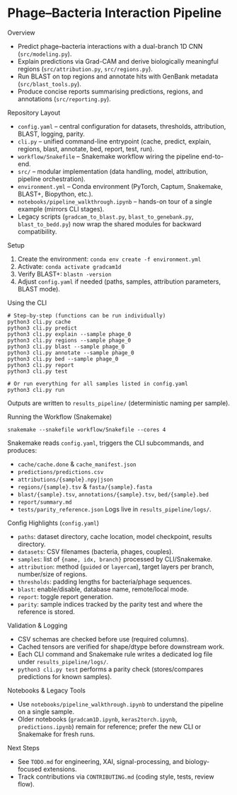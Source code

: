 Phage–Bacteria Interaction Pipeline
===================================

Overview
- Predict phage–bacteria interactions with a dual-branch 1D CNN (`src/modeling.py`).
- Explain predictions via Grad-CAM and derive biologically meaningful regions (`src/attribution.py`, `src/regions.py`).
- Run BLAST on top regions and annotate hits with GenBank metadata (`src/blast_tools.py`).
- Produce concise reports summarising predictions, regions, and annotations (`src/reporting.py`).

Repository Layout
- `config.yaml` – central configuration for datasets, thresholds, attribution, BLAST, logging, parity.
- `cli.py` – unified command-line entrypoint (cache, predict, explain, regions, blast, annotate, bed, report, test, run).
- `workflow/Snakefile` – Snakemake workflow wiring the pipeline end-to-end.
- `src/` – modular implementation (data handling, model, attribution, pipeline orchestration).
- `environment.yml` – Conda environment (PyTorch, Captum, Snakemake, BLAST+, Biopython, etc.).
- `notebooks/pipeline_walkthrough.ipynb` – hands-on tour of a single example (mirrors CLI stages).
- Legacy scripts (`gradcam_to_blast.py`, `blast_to_genebank.py`, `blast_to_bedd.py`) now wrap the shared modules for backward compatibility.

Setup
1. Create the environment: `conda env create -f environment.yml`
2. Activate: `conda activate gradcam1d`
3. Verify BLAST+: `blastn -version`
4. Adjust `config.yaml` if needed (paths, samples, attribution parameters, BLAST mode).

Using the CLI
```
# Step-by-step (functions can be run individually)
python3 cli.py cache
python3 cli.py predict
python3 cli.py explain --sample phage_0
python3 cli.py regions --sample phage_0
python3 cli.py blast --sample phage_0
python3 cli.py annotate --sample phage_0
python3 cli.py bed --sample phage_0
python3 cli.py report
python3 cli.py test

# Or run everything for all samples listed in config.yaml
python3 cli.py run
```
Outputs are written to `results_pipeline/` (deterministic naming per sample).

Running the Workflow (Snakemake)
```
snakemake --snakefile workflow/Snakefile --cores 4
```
Snakemake reads `config.yaml`, triggers the CLI subcommands, and produces:
- `cache/cache.done` & `cache_manifest.json`
- `predictions/predictions.csv`
- `attributions/{sample}.npy|json`
- `regions/{sample}.tsv` & `fasta/{sample}.fasta`
- `blast/{sample}.tsv`, `annotations/{sample}.tsv`, `bed/{sample}.bed`
- `report/summary.md`
- `tests/parity_reference.json`
Logs live in `results_pipeline/logs/`.

Config Highlights (`config.yaml`)
- `paths`: dataset directory, cache location, model checkpoint, results directory.
- `datasets`: CSV filenames (bacteria, phages, couples).
- `samples`: list of `{name, idx, branch}` processed by CLI/Snakemake.
- `attribution`: method (`guided` or `layercam`), target layers per branch, number/size of regions.
- `thresholds`: padding lengths for bacteria/phage sequences.
- `blast`: enable/disable, database name, remote/local mode.
- `report`: toggle report generation.
- `parity`: sample indices tracked by the parity test and where the reference is stored.

Validation & Logging
- CSV schemas are checked before use (required columns).
- Cached tensors are verified for shape/dtype before downstream work.
- Each CLI command and Snakemake rule writes a dedicated log file under `results_pipeline/logs/`.
- `python3 cli.py test` performs a parity check (stores/compares predictions for known samples).

Notebooks & Legacy Tools
- Use `notebooks/pipeline_walkthrough.ipynb` to understand the pipeline on a single sample.
- Older notebooks (`gradcam1D.ipynb`, `keras2torch.ipynb`, `predictions.ipynb`) remain for reference; prefer the new CLI or Snakemake for fresh runs.

Next Steps
- See `TODO.md` for engineering, XAI, signal-processing, and biology-focused extensions.
- Track contributions via `CONTRIBUTING.md` (coding style, tests, review flow).
